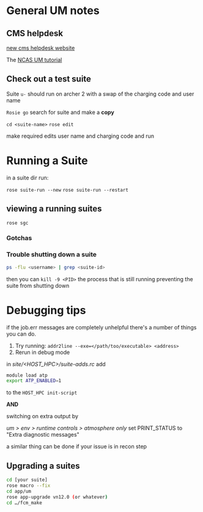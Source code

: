 # General UM notes

## CMS helpdesk

[new cms helpdesk website](https://cms-helpdesk.ncas.ac.uk/)

The [NCAS UM tutorial](http://cms.ncas.ac.uk/documents/training/November2019/)


## Check out a test suite

Suite `u-` should run on archer 2 with a swap of the charging code and user name

`Rosie go` search for suite and make a **copy**

`cd <suite-name>`
`rose edit`

make required edits user name and charging code and run  

# Running a Suite

in a suite dir run:

`rose suite-run --new`
`rose suite-run --restart`

## viewing a running suites

`rose sgc`

### Gotchas

### Trouble shutting down a suite

```bash
ps -flu <username> | grep <suite-id>
```

then you can `kill -9 <PID>` the process that is still running preventing the suite from shutting down

# Debugging tips

if the job.err messages are completely unhelpful there's a number of things you can do.

1. Try running: `addr2line --exe=</path/too/executable> <address>`
2. Rerun in debug mode

in *site/<HOST_HPC>/suite-adds.rc* add
  ```bash
  module load atp
  export ATP_ENABLED=1
  ```
  to the `HOST_HPC init-script`

  **AND**

  switching on extra output by

  *um > env > runtime controls > atmosphere only* set PRINT_STATUS to "Extra diagnostic messages"

a similar thing can be done if your issue is in recon step

## Upgrading a suites

```bash
cd [your suite]
rose macro --fix
cd app/um
rose app-upgrade vn12.0 (or whatever)
cd …/fcm_make
```
